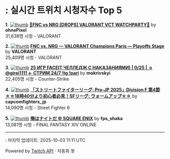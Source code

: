 # : 실시간 트위치 시청자수 Top 5

**1.** [![thumb](https://static-cdn.jtvnw.net/previews-ttv/live_user_ohnepixel-320x180.jpg)](https://twitch.tv/ohnePixel)
**[🔴FNC vs NRG [DROPS] VALORANT VCT WATCHPARTY🔴](https://twitch.tv/ohnePixel)** by **ohnePixel**<br>31,638명 시청  - VALORANT

**2.** [![thumb](https://static-cdn.jtvnw.net/previews-ttv/live_user_valorant-320x180.jpg)](https://twitch.tv/VALORANT)
**[FNC vs. NRG — VALORANT Champions Paris — Playoffs Stage](https://twitch.tv/VALORANT)** by **VALORANT**<br>25,409명 시청  - VALORANT

**3.** [![thumb](https://static-cdn.jtvnw.net/previews-ttv/live_user_mokrivskyi-320x180.jpg)](https://twitch.tv/mokrivskyi)
**[25 ИГР FACEIT ЧЕЛЛЕДЖ С НАКАЗАНИЯМИ) | 0/25 | -> @girei1111 <- СТРИМ 24/7 !tg !pari](https://twitch.tv/mokrivskyi)** by **mokrivskyi**<br>22,405명 시청  - Counter-Strike

**4.** [![thumb](https://static-cdn.jtvnw.net/previews-ttv/live_user_capcomfighters_jp-320x180.jpg)](https://twitch.tv/capcomfighters_jp)
**[「ストリートファイターリーグ: Pro-JP 2025」Division F 第4節 ☆☆18時40分より初心者必見！SFリーグ: ウォームアップ☆☆](https://twitch.tv/capcomfighters_jp)** by **capcomfighters_jp**<br>14,090명 시청  - Street Fighter 6

**5.** [![thumb](https://static-cdn.jtvnw.net/previews-ttv/live_user_fps_shaka-320x180.jpg)](https://twitch.tv/fps_shaka)
**[俺はナイトだ © SQUARE ENIX](https://twitch.tv/fps_shaka)** by **fps_shaka**<br>13,081명 시청  - FINAL FANTASY XIV ONLINE


---
: 마지막 업데이트: 2025-10-03 11:11 UTC

Powered by [Twitch API](https://dev.twitch.tv/docs/api/reference) · 자동화 봇